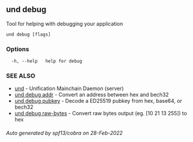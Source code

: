 ## und debug

Tool for helping with debugging your application

```
und debug [flags]
```

### Options

```
  -h, --help   help for debug
```

### SEE ALSO

* [und](und.md)	 - Unification Mainchain Daemon (server)
* [und debug addr](und_debug_addr.md)	 - Convert an address between hex and bech32
* [und debug pubkey](und_debug_pubkey.md)	 - Decode a ED25519 pubkey from hex, base64, or bech32
* [und debug raw-bytes](und_debug_raw-bytes.md)	 - Convert raw bytes output (eg. [10 21 13 255]) to hex

###### Auto generated by spf13/cobra on 28-Feb-2022
